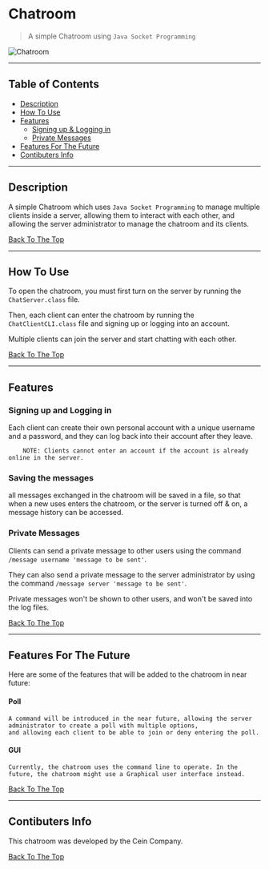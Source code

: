 # Chatroom

>A simple Chatroom using `Java Socket Programming`



![Chatroom](https://user-images.githubusercontent.com/107719378/185530419-283d43d8-46a9-46dc-85b1-7e8aa1030015.png)


---

## Table of Contents

- [Description](#description)
- [How To Use](#how-to-use)
- [Features](#features)
    - [Signing up & Logging in](#signing-up-and-logging-in)
    - [Private Messages](#private-messages)
- [Features For The Future](#features-for-the-future)
- [Contibuters Info](#contibuters-info)

---

## Description

A simple Chatroom which uses `Java Socket Programming` to manage multiple clients inside a server, allowing them to interact with each other, 
and allowing the server administrator to manage the chatroom and its clients.

[Back To The Top](#chatroom)

---

## How To Use

To open the chatroom, you must first turn on the server by running the `ChatServer.class` file.

Then, each client can enter the chatroom by running the `ChatClientCLI.class` file and signing up or logging into an account. 

Multiple clients can join the server and start chatting with each other.

[Back To The Top](#chatroom)

---

## Features

### Signing up and Logging in

Each client can create their own personal account with a unique username and a password, and they can log back into their account after they leave.

        NOTE: Clients cannot enter an account if the account is already online in the server.
        
### Saving the messages

all messages exchanged in the chatroom will be saved in a file, so that when a new uses enters the chatroom, or the server is turned off & on, a message history can be accessed.

### Private Messages

Clients can send a private message to other users using the command `/message username 'message to be sent'`.

They can also send a private message to the server administrator by using the command `/message server 'message to be sent'`.

Private messages won't be shown to other users, and won't be saved into the log files.

[Back To The Top](#chatroom)
  
---

## Features For The Future
  
Here are some of the features that will be added to the chatroom in near future:
    
#### Poll
    A command will be introduced in the near future, allowing the server administrator to create a poll with multiple options, 
    and allowing each client to be able to join or deny entering the poll. 

#### GUI
    Currently, the chatroom uses the command line to operate. In the future, the chatroom might use a Graphical user interface instead.
    
[Back To The Top](#chatroom)
  
---

## Contibuters Info

This chatroom was developed by the Cein Company.

[Back To The Top](#chatroom)
